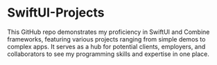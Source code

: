 # SwiftUI-Projects
This GitHub repo demonstrates my proficiency in SwiftUI and Combine frameworks, featuring various projects ranging from simple demos to complex apps. It serves as a hub for potential clients, employers, and collaborators to see my programming skills and expertise in one place.
